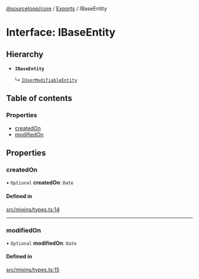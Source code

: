 [@sourceloop/core](../README.md) / [Exports](../modules.md) / IBaseEntity

# Interface: IBaseEntity

## Hierarchy

- **`IBaseEntity`**

  ↳ [`IUserModifiableEntity`](IUserModifiableEntity.md)

## Table of contents

### Properties

- [createdOn](IBaseEntity.md#createdon)
- [modifiedOn](IBaseEntity.md#modifiedon)

## Properties

### createdOn

• `Optional` **createdOn**: `Date`

#### Defined in

[src/mixins/types.ts:14](https://github.com/codeweb05/repo1/blob/ea19add/packages/core/src/mixins/types.ts#L14)

___

### modifiedOn

• `Optional` **modifiedOn**: `Date`

#### Defined in

[src/mixins/types.ts:15](https://github.com/codeweb05/repo1/blob/ea19add/packages/core/src/mixins/types.ts#L15)
